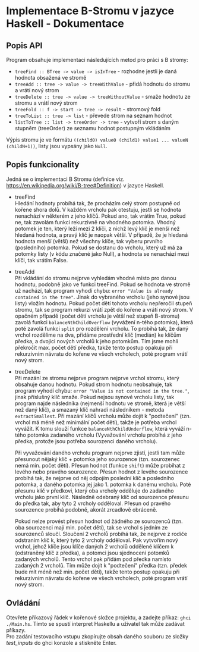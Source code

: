 # Implementace B-Stromu v jazyce Haskell - Dokumentace
## Popis API
Program obsahuje implementaci následujících metod pro práci s B stromy:
- `treeFind :: BTree -> value -> isInTree` - rozhodne jestli je daná hodnota obsažená ve stromě
- `treeAdd :: tree -> value -> treeWithValue` - přidá hodnotu do stromu a vrátí nový strom
- `treeDelete :: tree -> value -> treeWithoutValue` - smaže hodnotu ze stromu a vrátí nový strom
- `treeFold :: f -> start -> tree -> result` - stromový fold
- `treeToList :: tree -> list` - převede strom na seznam hodnot
- `listToTree :: list -> treeOrder -> tree` - vytvoří strom s daným stupněm (treeOrder) ze seznamu hodnot postupným vkládáním

Výpis stromu je ve formátu `((child0) value0 (child1) value1 ... valueN (childN+1))`, listy jsou vypsány jako `Null`.
## Popis funkcionality
Jedná se o implementaci B Stromu (definice viz. https://en.wikipedia.org/wiki/B-tree#Definition) v jazyce Haskell.
- treeFind \
    Hledání hodnoty probíhá tak, že procházím celý strom postupně od kořene shora dolů. V každém vrcholu pak otestuju, jestli se hodnota nenachází v některém z jeho klíčů. Pokud ano, tak vrátím True, pokud ne, tak zavolám funkci rekurzivně na vhodného potomka. Vhodný potomek je ten, který leží mezi 2 klíči, z nichž levý klíč je menší než hledaná hodnota, a pravý klíč je naopak větší. V případě, že je hledaná hodnota menší (větší) než všechny klíče, tak vyberu prvního (posledního) potomka. Pokud se dostanu do vrcholu, který už má za potomky listy (v kódu značené jako Null), a hodnota se nenachází mezi klíči, tak vrátím False.
- treeAdd \
    Při vkládání do stromu nejprve vyhledám vhodné místo pro danou hodnotu, podobně jako ve funkci treeFind. Pokud se hodnota ve stromě už nachází, tak program vyhodí chybu:  `error "Value is already contained in the tree"`. Jinak do vybraného vrcholu (jeho synové jsou listy) vložím hodnotu. Pokud počet dětí tohoto vrcholu nepřeročil stupeň stromu, tak se program rekurzí vrátí zpět do kořene a vrátí nový strom. V opačném případě (počet dětí vrcholu je větší než stupeň B-stromu) zavolá funkci `balanceNthChildOverflow` (vyvážení n-tého potomka), která poté zavolá funkci `split` pro rozdělení vrcholu. To probíhá tak, že daný vrchol rozdělíme na dva, přidáme prostřední klíč (medián) ke klíčům předka, a dvojici nových vrcholů k jeho potomkům. Tím jsme mohli překročit max. počet dětí předka, takže tento postup opakuju při rekurzivním návratu do kořene ve všech vrcholech, poté program vrátí nový strom.
- treeDelete \
    Při mazání ze stromu nejprve program nejprve vrchol stromu, který obsahuje danou hodnotu. Pokud strom hodnotu neobsahuje, tak program vyhodí chybu: `error "Value is not contained in the tree."`, jinak příslušný klíč smaže. 
    Pokud nejsou synové vrcholu listy, tak program najde následníka (nejmenší hodnotu ve stromě, která je větší než daný klíč), a smazaný klíč nahradí následníkem - metoda `extractSmallest`. 
    Při mazání klíčů vrcholu může dojít k "podtečení" (tzn. vrchol má méně než minimální počet dětí), takže je potřeba vrchol vyvážit. 
    K tomu slouží funkce `balanceNthChildUnderflow`, která vyváží n-tého potomka zadaného vrcholu (Vyvažování vrcholu probíhá z jeho předka, protože jsou potřeba sourozenci daného vrcholu).

    Při vyvažování daného vrcholu program nejprve zjistí, jestli tam může přesunout nějaký klíč + potomka jeho sourozence (tzn. sourozenec nemá min. počet dětí). 
    Přesun hodnot (funkce `shift`) může probíhat z levého nebo pravého sourozence. Přesun hodnot z levého sourozence probíhá tak, že nejprve od něj odpojím poslední klíč a posledního potomka, a daného potomka jej jako 1. potomka k danému vrcholu. 
    Poté přesunu klíč v předkovi, který oba vrcholy odděluje do zadaného vrcholu jako první klíč. 
    Následně odebraný klíč od sourozence přesunu do předka tak, aby tyto 2 vrcholy odděloval. Přesun od pravého sourozence probíhá podobně, akorát zrcadlově obráceně.

    Pokud nelze provést přesun hodnot od žádného ze sourozenců (tzn. oba sourozenci mají min. počet dětí), tak se vrchol s jedním ze sourozenců sloučí. Sloučení 2 vrcholů probíhá tak, že nejprve z rodiče odstraním klíč k, který tyto 2 vrcholy odděloval. Pak vytvořím nový vrchol, jehož klíče jsou klíče daných 2 vrcholů oddělené klíčem k (odstraněný klíč z předka), a potomci jsou sjednocení potomků zadaných vrcholů. Tento vrchol pak přidám pod předka namísto zadaných 2 vrcholů. Tím může dojít k "podtečení" předka (tzn. předek bude mít méně než min. počet dětí), takže tento postup opakuju při rekurzivním návratu do kořene ve všech vrcholech, poté program vrátí nový strom. 

## Ovládání
Otevřete příkazový řádek v kořenové složce projektu, a zadejte příkaz: `ghci ./Main.hs`. Tímto se
spustí interpret Haskellu a uživatel tak může zadávat příkazy. \
Pro zadání testovacího vstupu zkopírujte obsah daného souboru ze složky *test_inputs* do ghci konzole a stiskněte Enter.